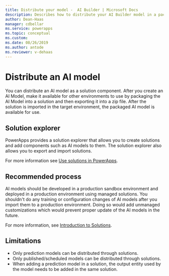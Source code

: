 ```yaml
---
title: Distribute your model -  AI Builder | Microsoft Docs
description: Describes how to distribute your AI Builder model in a packaged solution.
author: Dean-Haas
manager: cdbellar
ms.service: powerapps
ms.topic: conceptual
ms.custom: 
ms.date: 08/26/2019
ms.author: antode
ms.reviewer: v-dehaas
---
```


# Distribute an AI model

You can distribute an AI model as a solution component. After you create an AI Model, make it available for other environments to use by packaging the AI Model into a solution and then exporting it into a zip file. After the solution is  imported in the target environment, the packaged AI model is available for use.

## Solution explorer

PowerApps provides a solution explorer that allows you to create solutions and add components such as AI models to them. The solution explorer also allows you to export and import solutions.

For more information see [Use solutions in PowerApps](//powerapps/maker/common-data-service/use-solution-explorer). 

## Recommended process

AI models should be developed in a production sandbox environment and deployed in a production environment using managed solutions. You shouldn't do any training or configuration changes of AI models after you import them to a production environment. Doing so would add unmanaged customizations which would prevent proper update of the AI models in the future.

For more information, see [Introduction to Solutions](//powerapps/developer/common-data-service/introduction-solutions).

## Limitations

- Only prediction models can be distributed through solutions.
- Only published/scheduled models can be distributed through solutions.
- When adding a prediction model in a solution, the output entity used by the model needs to be added in the same solution. 

